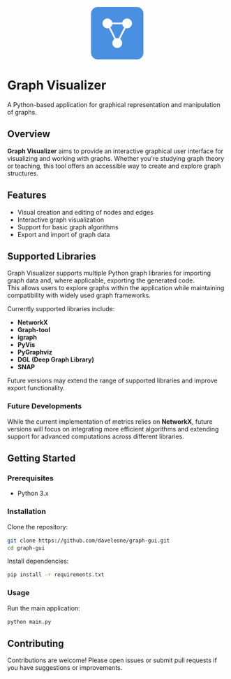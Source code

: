 <p align="center"><a href="" target="_blank"><img src="https://raw.githubusercontent.com/daveleone/graph-gui/refs/heads/main/resources/icon.svg" width="120" alt="Graph Visualizer Logo"></a></p>

# Graph Visualizer

A Python-based application for graphical representation and manipulation of graphs.

## Overview

**Graph Visualizer** aims to provide an interactive graphical user interface for visualizing and working with graphs. Whether you're studying graph theory or teaching, this tool offers an accessible way to create and explore graph structures. 

## Features

- Visual creation and editing of nodes and edges
- Interactive graph visualization
- Support for basic graph algorithms
- Export and import of graph data

## Supported Libraries

Graph Visualizer supports multiple Python graph libraries for importing graph data and, where applicable, exporting the generated code.  
This allows users to explore graphs within the application while maintaining compatibility with widely used graph frameworks.  

Currently supported libraries include:

- **NetworkX**  
- **Graph-tool**
- **igraph**
- **PyVis**
- **PyGraphviz**
- **DGL (Deep Graph Library)** 
- **SNAP**

Future versions may extend the range of supported libraries and improve export functionality.

### Future Developments

While the current implementation of metrics relies on **NetworkX**, future versions will focus on integrating more efficient algorithms and extending support for advanced computations across different libraries.

## Getting Started

### Prerequisites

- Python 3.x

### Installation

Clone the repository:
```bash
git clone https://github.com/daveleone/graph-gui.git
cd graph-gui
```

Install dependencies:
```bash
pip install -r requirements.txt
```

### Usage

Run the main application:
```bash
python main.py
```

## Contributing

Contributions are welcome! Please open issues or submit pull requests if you have suggestions or improvements.
